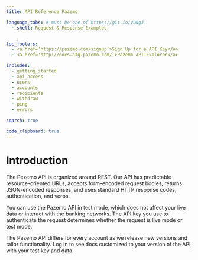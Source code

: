 ```yaml
---
title: API Reference Pazemo

language_tabs: # must be one of https://git.io/vQNgJ
  - shell: Request & Response Examples


toc_footers:
  - <a href='https://pazemo.com/signup'>Sign Up for a API Key</a>
  - <a href='http://docs.stg.pazemo.com/'>Pazemo API Explorer</a>

includes:
  - getting_started
  - api_access
  - users
  - accounts
  - recipients
  - withdraw
  - ping
  - errors

search: true

code_clipboard: true
---
```


# Introduction

The Pezemo API is organized around REST. Our API has predictable resource-oriented URLs, accepts form-encoded request bodies, returns JSON-encoded responses, and uses standard HTTP response codes, authentication, and verbs.

You can use the Pazemo API in test mode, which does not affect your live data or interact with the banking networks. The API key you use to authenticate the request determines whether the request is live mode or test mode.

The Pazemo API differs for every account as we release new versions and tailor functionality. Log in to see docs customized to your version of the API, with your test key and data.
